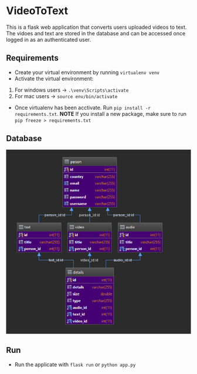 # VideoToText
This is a flask web application that converts users uploaded videos to text. The vidoes and text are stored in the database and can be accessed once logged in as an authenticated user.

## Requirements
- Create your virtual environment by running `virtualenv venv` 
- Activate the virtual environment:
1. For windows users -> `.\venv\Scripts\activate`
2. For mac users -> `source env/bin/activate`
- Once virtualenv has been acctivate. Run `pip install -r requirements.txt`. **NOTE** If you install a new package, make sure to run `pip freeze > requirements.txt`

## Database
![alt database](static/images/schema-diagram.PNG)

## Run
- Run the applicate with `flask run` or `python app.py`
